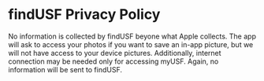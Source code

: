 # findUSF Privacy Policy
No information is collected by findUSF beyone what Apple collects. 
The app will ask to access your photos if you want to save an in-app picture, but we will not have access to your device pictures.
Additionally, internet connection may be needed only for accessing myUSF. Again, no information will be sent to findUSF.
